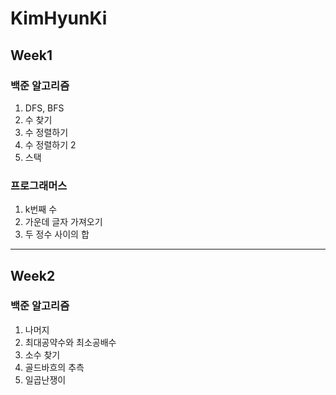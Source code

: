 # KimHyunKi

## Week1
  
### 백준 알고리즘 

  1. DFS, BFS
  2. 수 찾기
  3. 수 정렬하기
  4. 수 정렬하기 2
  5. 스택
  
### 프로그래머스 
  
  1. k번째 수
  2. 가운데 글자 가져오기
  3. 두 정수 사이의 합
  
***

## Week2

### 백준 알고리즘 

  1. 나머지
  2. 최대공약수와 최소공배수
  3. 소수 찾기
  4. 골드바흐의 추측
  5. 일곱난쟁이
